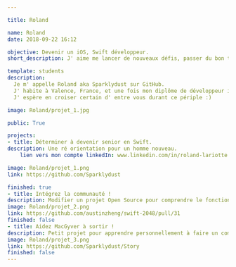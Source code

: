 ```yaml
---

title: Roland

name: Roland
date: 2018-09-22 16:12

objective: Devenir un iOS, Swift développeur. 
short_description: J' aime me lancer de nouveaux défis, passer du bon temps quand c' est le moment et prendre part à de bons délires entre amis.

template: students
description:
  Je m' appelle Roland aka Sparklydust sur GitHub. 
  J' habite à Valence, France, et une fois mon diplôme de développeur iOS en poche, je souhaiterais de là continuer à découvrir de nouveaux horizons, personnes et cultures, autour d' un même language, la programmation.
  J' espère en croiser certain d' entre vous durant ce périple :)

image: Roland/projet_1.jpg

public: True

projects:
- title: Déterminer à devenir senior en Swift.
description: Une ré orientation pour un homme nouveau. 
    lien vers mon compte linkedIn: www.linkedin.com/in/roland-lariotte

image: Roland/projet_1.png
link: https://github.com/Sparklydust

finished: true
- title: Intégrez la communauté !
description: Modifier un projet Open Source pour comprendre le fonctionnement de Git, de Github et des pull requests. 
image: Roland/projet_2.png
link: https://github.com/austinzheng/swift-2048/pull/31
finished: false
- title: Aidez MacGyver à sortir !
description: Petit projet pour apprendre personnellement à faire un commit.
image: Roland/projet_3.png
link: https://github.com/Sparklydust/Story
finished: false
---
```

